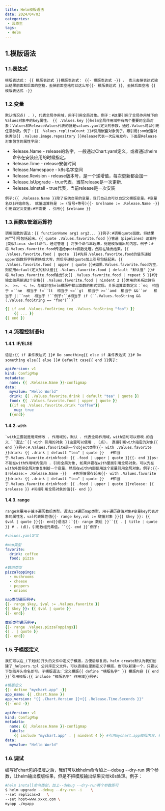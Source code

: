 ```yaml
---
title: Helm模板语法
date: 2024/04/03
categories:
 - 云原生
tags:
 - Helm
---
```


## 1.模版语法

### 1.1.表达式

```
模版表达式： {{ 模版表达式 }}模版表达式： {{- 模版表达式 -}} ， 表示去掉表达式输出结果前面和后面的空格，去掉前面空格可以这么写{{- 模版表达式 }}, 去掉后面空格 {{ 模版表达式 -}}
```

### 1.2.变量

```
默认情况点( . ), 代表全局作用域，用于引用全局对象。例子：#这里引用了全局作用域下的Values对象中的key属性。 {{ .Values.key }}helm全局作用域中有两个重要的全局对象：Values和ReleaseValues代表的就是values.yaml定义的参数，通过.Values可以引用任意参数。例子：{{ .Values.replicaCount }}#引用嵌套对象例子，跟引用json嵌套对象类似{{ .Values.image.repository }}Release代表一次应用发布，下面是Release对象包含的属性字段：
```

- Release.Name   - release的名字，一般通过Chart.yaml定义，或者通过helm命令在安装应用的时候指定。
- Release.Time    - release安装时间
- Release.Namespace    - k8s名字空间
- Release.Revision      - release版本号，是一个递增值，每次更新都会加一
- Release.IsUpgrade   - true代表，当前release是一次更新.
- Release.IsInstall       - true代表，当前release是一次安装

```
例子:{{ .Release.Name }}除了系统自带的变量，我们自己也可以自定义模版变量。#变量名以$开始命名， 赋值运算符是 := (冒号+等号){{- $relname := .Release.Name -}}引用自定义变量:#不需要 . 引用{{ $relname }}
```

### 1.3.函数&管道运算符

```
调用函数的语法：{{ functionName arg1 arg2... }}例子:#调用quote函数，将结果用“”引号包括起来。{{ quote .Values.favorite.food }}管道（pipelines）运算符 |类似linux shell命令，通过管道 | 将多个命令串起来，处理模版输出的内容。例子：#将.Values.favorite.food传递给quote函数处理，然后在输出结果。{{ .Values.favorite.food | quote  }}#先将.Values.favorite.food的值传递给upper函数将字符转换成大写，然后专递给quote加上引号包括起来。{{ .Values.favorite.food | upper | quote }}#如果.Values.favorite.food为空，则使用default定义的默认值{{ .Values.favorite.food | default "默认值" }}#将.Values.favorite.food输出5次{{ .Values.favorite.food | repeat 5 }}#对输出结果缩进2个空格{{ .Values.favorite.food | nindent 2 }}常用的关系运算符>、 >=、 <、!=、与或非在helm模版中都以函数的形式实现。关系运算函数定义：`eq  相当于 =``ne  相当于 !=``lt  相当于 <=``gt  相当于 >=``and  相当于 &&``or   相当于 ||``not  相当于 !``例子:``#相当于 if (``.Values.fooString && (.Values.fooString == "foo")``)`
```

```yaml
{{ if and .Values.fooString (eq .Values.fooString "foo") }}
    {{ ... }}
{{ end }}
```

### 1.4.流程控制语句

#### 1.4.1. IF/ELSE

```
语法:{{ if 条件表达式 }}# Do something{{ else if 条件表达式 }}# Do something else{{ else }}# Default case{{ end }}例子:
```

```yaml
apiVersion: v1
kind: ConfigMap
metadata:
  name: {{ .Release.Name }}-configmap
data:
  myvalue: "Hello World"
  drink: {{ .Values.favorite.drink | default "tea" | quote }}
  food: {{ .Values.favorite.food | upper | quote }}
  {{if eq .Values.favorite.drink "coffee"}}
    mug: true
  {{end}}
```

#### 1.4.2. `with`

```
`with主要就是用来修改 . 作用域的，默认 . 代表全局作用域，with语句可以修改.的含义.``语法:`{{ with 引用的对象 }}这里可以使用 . (点)， 直接引用with指定的对象{{ end }}例子:#.Values.favorite是一个object类型{{- with .Values.favorite }}drink: {{ .drink | default "tea" | quote }}   #相当于.Values.favorite.drinkfood: {{ .food | upper | quote }}{{- end }}ps: 不能在with作用域内使用 . 引用全局对象, 如果非要在with里面引用全局对象，可以先在with外面将全局对象复制给一个变量，然后在with内部使用这个变量引用全局对象。例子:{{- $release:= .Release.Name -}}   #先将值保存起来{{- with .Values.favorite }}drink: {{ .drink | default "tea" | quote }}   #相当于.Values.favorite.drinkfood: {{ .food | upper | quote }}release: {{ $release }} #间接引用全局对象的值{{- end }}
```

#### 1.4.3. range

```
range主要用于循环遍历数组类型。语法1:#遍历map类型，用于遍历键值对象#变量key代表对象的属性名，val代表属性值{{- range key,val := 键值对象 }}{{ $key }}: {{ $val | quote }}{{- end}}语法2：`{{- range 数组 }}``{{ . | title | quote }} # . (点)，引用数组元素值。``{{- end }}`例子:
```

```yaml
#values.yaml定义
 
#map类型
favorite:
  drink: coffee
  food: pizza
 
#数组类型
pizzaToppings:
  - mushrooms
  - cheese
  - peppers
  - onions
 
map类型遍历例子:
{{- range $key, $val := .Values.favorite }}
{{ $key }}: {{ $val | quote }}
{{- end}}
 
数组类型遍历例子:
{{- range .Values.pizzaToppings}}
{{ . | quote }}
{{- end}}
```

### 1.5.子模版定义

```
我们可以在_(下划线)开头的文件中定义子模版，方便后续复用。helm create默认为我们创建了_helpers.tpl 公共库定义文件，可以直接在里面定义子模版，也可以新建一个，只要以下划线开头命名即可。子模版语法:`定义模版{{ define "模版名字" }} 模版内容 {{ end }}`引用模版:{{ include "模版名字" 作用域}}例子:
```

```yaml
#模版定义
{{- define "mychart.app" -}}
app_name: {{ .Chart.Name }}
app_version: "{{ .Chart.Version }}+{{ .Release.Time.Seconds }}"
{{- end -}}
 
apiVersion: v1
kind: ConfigMap
metadata:
  name: {{ .Release.Name }}-configmap
  labels:
    {{ include "mychart.app" . | nindent 4 }} #引用mychart.app模版内容，并对输出结果缩进4个空格
data:
  myvalue: "Hello World"
```

### 1.6.调试

编写好chart包的模版之后，我们可以给helm命令加上--debug --dry-run 两个参数，让helm输出模版结果，但是不把模版输出结果交给k8s处理。例子：

```bash
#helm install命令类似，加上--debug --dry-run两个参数即可
$ helm upgrade --debug --dry-run -i    \
--set replicas=2   \
--set host=www.xxxx.com \
myapp ./myapp
```



